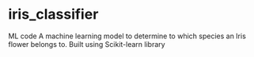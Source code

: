 # iris_classifier
ML code
A machine learning model to determine to which species an Iris flower belongs to.
Built using Scikit-learn library
